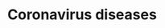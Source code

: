 ---
title: Coronavirus diseases
longTitle: 'Coronavirus diseases'
tags:
- gccommon
narrowerTerm:
- "[[Respiratory diseases Infectious diseases]]"
relatedTerm:
- "[[Coronaviruses]]"
use:
- "[[MERS Disease Middle East Respiratory Syndrome SARS]]"
---
